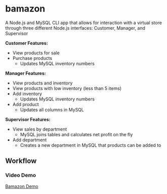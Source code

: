 # bamazon

A Node.js and MySQL CLI app that allows for interaction with a virtual store through three different Node.js interfaces: Customer, Manager, and Supervisor

**Customer Features:**
* View products for sale
* Purchase products
    * Updates MySQL inventory numbers

**Manager Features:**
* View products and inventory
* View products with low inventory (less than 5 items)
* Add inventory
    * Updates MySQL inventory numbers
* Add product
    * Updates all columns in MySQL

**Supervisor Features:**
* View sales by department
    * MySQL joins tables and calculates net profit on the fly
* Add department
    * Creates a new department in MySQL that products can be added to

## Workflow

### Video Demo
[Bamazon Demo](https://youtu.be/Ru-dd_VgaQU)